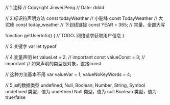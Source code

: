 // 1.注释
// Copyright Jinwei Peng
// Date: dddd


// 2.标识符声明方法
const todayWeather // 小驼峰
const TodayWeather // 大驼峰
const today_weather // 下划线链接
const YEAR = 365; // 常量，全部大写

function getUserInfo() {
    // TODO: 网络请求获取用户信息
}

// 3.关键字
var let typeof 

// 4.变量声明
let valueLet = 2; // important
const valueConst = 3; // important
// 如果声明的类型是对象，直接const

// 这种方法基本不用
var valueVar = 1;
valueNoKeyWords = 4;

// 5.js的数据类型
undefined, Null, Boolean, Number, String, Symbol
undefined 类型，值为 undefined
Null 类型，值为 null
Boolean 类型，值为 true/false


